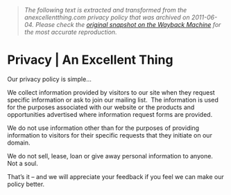> *The following text is extracted and transformed from the anexcellentthing.com privacy policy that was archived on 2011-06-04. Please check the [original snapshot on the Wayback Machine](https://web.archive.org/web/20110604171421id_/http%3A//anexcellentthing.com/privacy) for the most accurate reproduction.*

# Privacy | An Excellent Thing

Our privacy policy is simple…

We collect information provided by visitors to our site when they request specific information or ask to join our mailing list.  The information is used for the purposes associated with our website or the products and opportunities advertised where information request forms are provided.

We do not use information other than for the purposes of providing information to visitors for their specific requests that they initiate on our domain.

We do not sell, lease, loan or give away personal information to anyone.  Not a soul.

That’s it – and we will appreciate your feedback if you feel we can make our policy better.﻿
